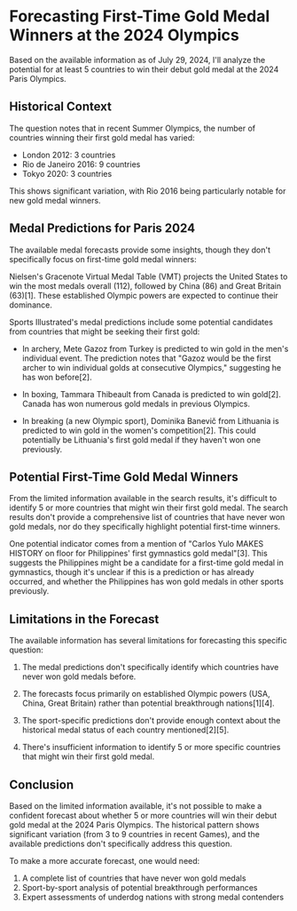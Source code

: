 # Forecasting First-Time Gold Medal Winners at the 2024 Olympics

Based on the available information as of July 29, 2024, I'll analyze the potential for at least 5 countries to win their debut gold medal at the 2024 Paris Olympics.

## Historical Context

The question notes that in recent Summer Olympics, the number of countries winning their first gold medal has varied:
- London 2012: 3 countries
- Rio de Janeiro 2016: 9 countries
- Tokyo 2020: 3 countries

This shows significant variation, with Rio 2016 being particularly notable for new gold medal winners.

## Medal Predictions for Paris 2024

The available medal forecasts provide some insights, though they don't specifically focus on first-time gold medal winners:

Nielsen's Gracenote Virtual Medal Table (VMT) projects the United States to win the most medals overall (112), followed by China (86) and Great Britain (63)[1]. These established Olympic powers are expected to continue their dominance.

Sports Illustrated's medal predictions include some potential candidates from countries that might be seeking their first gold:

- In archery, Mete Gazoz from Turkey is predicted to win gold in the men's individual event. The prediction notes that "Gazoz would be the first archer to win individual golds at consecutive Olympics," suggesting he has won before[2].

- In boxing, Tammara Thibeault from Canada is predicted to win gold[2]. Canada has won numerous gold medals in previous Olympics.

- In breaking (a new Olympic sport), Dominika Banevič from Lithuania is predicted to win gold in the women's competition[2]. This could potentially be Lithuania's first gold medal if they haven't won one previously.

## Potential First-Time Gold Medal Winners

From the limited information available in the search results, it's difficult to identify 5 or more countries that might win their first gold medal. The search results don't provide a comprehensive list of countries that have never won gold medals, nor do they specifically highlight potential first-time winners.

One potential indicator comes from a mention of "Carlos Yulo MAKES HISTORY on floor for Philippines' first gymnastics gold medal"[3]. This suggests the Philippines might be a candidate for a first-time gold medal in gymnastics, though it's unclear if this is a prediction or has already occurred, and whether the Philippines has won gold medals in other sports previously.

## Limitations in the Forecast

The available information has several limitations for forecasting this specific question:

1. The medal predictions don't specifically identify which countries have never won gold medals before.

2. The forecasts focus primarily on established Olympic powers (USA, China, Great Britain) rather than potential breakthrough nations[1][4].

3. The sport-specific predictions don't provide enough context about the historical medal status of each country mentioned[2][5].

4. There's insufficient information to identify 5 or more specific countries that might win their first gold medal.

## Conclusion

Based on the limited information available, it's not possible to make a confident forecast about whether 5 or more countries will win their debut gold medal at the 2024 Paris Olympics. The historical pattern shows significant variation (from 3 to 9 countries in recent Games), and the available predictions don't specifically address this question.

To make a more accurate forecast, one would need:
1. A complete list of countries that have never won gold medals
2. Sport-by-sport analysis of potential breakthrough performances
3. Expert assessments of underdog nations with strong medal contenders